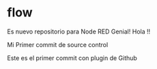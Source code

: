 # flow
Es nuevo repositorio para Node RED Genial!
Hola !!

 Mi Primer commit de source control

 Este es el primer commit con plugin de Github
 
